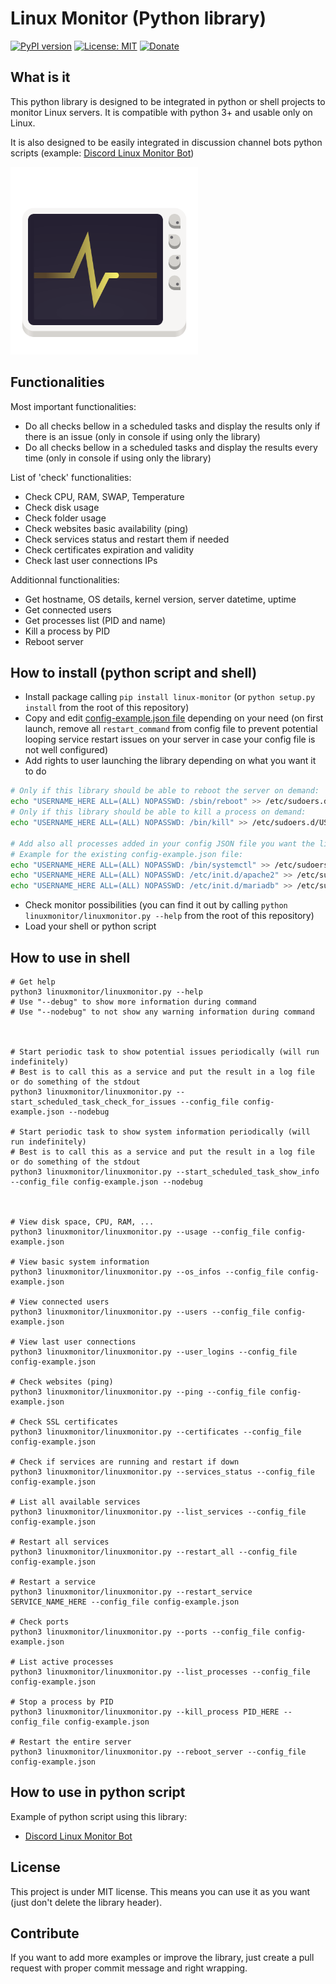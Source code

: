 # Linux Monitor (Python library)
[![PyPI version](https://badge.fury.io/py/LinuxMonitor.svg)](https://pypi.org/project/LinuxMonitor/) [![License: MIT](https://img.shields.io/badge/License-MIT-brightgreen.svg)](https://github.com/QuentinCG/Linux-Monitor-Python-Library/blob/master/LICENSE.md) [![Donate](https://img.shields.io/badge/Donate-PayPal-blue.svg)](https://paypal.me/QuentinCG)

## What is it

This python library is designed to be integrated in python or shell projects to monitor Linux servers.
It is compatible with python 3+ and usable only on Linux.

It is also designed to be easily integrated in discussion channel bots python scripts (example: [Discord Linux Monitor Bot](https://github.com/QuentinCG/Discord-Linux-Monitor-Bot-Python-Library))

<img src="https://github.com/QuentinCG/Linux-Monitor-Python-Library/raw/master/welcome.png" width="300">

## Functionalities

Most important functionalities:
  - Do all checks bellow in a scheduled tasks and display the results only if there is an issue (only in console if using only the library)
  - Do all checks bellow in a scheduled tasks and display the results every time (only in console if using only the library)

List of 'check' functionalities:
  - Check CPU, RAM, SWAP, Temperature
  - Check disk usage
  - Check folder usage
  - Check websites basic availability (ping)
  - Check services status and restart them if needed
  - Check certificates expiration and validity
  - Check last user connections IPs

Additionnal functionalities:
  - Get hostname, OS details, kernel version, server datetime, uptime
  - Get connected users
  - Get processes list (PID and name)
  - Kill a process by PID
  - Reboot server

## How to install (python script and shell)

  - Install package calling `pip install linux-monitor` (or `python setup.py install` from the root of this repository)
  - Copy and edit [config-example.json file](https://github.com/QuentinCG/Linux-Monitor-Python-Library/blob/master/config-example.json) depending on your need (on first launch, remove all `restart_command` from config file to prevent potential looping service restart issues on your server in case your config file is not well configured)
  - Add rights to user launching the library depending on what you want it to do
```sh
# Only if this library should be able to reboot the server on demand:
echo "USERNAME_HERE ALL=(ALL) NOPASSWD: /sbin/reboot" >> /etc/sudoers.d/USERNAME_HERE
# Only if this library should be able to kill a process on demand:
echo "USERNAME_HERE ALL=(ALL) NOPASSWD: /bin/kill" >> /etc/sudoers.d/USERNAME_HERE

# Add also all processes added in your config JSON file you want the library to be able to execute
# Example for the existing config-example.json file:
echo "USERNAME_HERE ALL=(ALL) NOPASSWD: /bin/systemctl" >> /etc/sudoers.d/USERNAME_HERE
echo "USERNAME_HERE ALL=(ALL) NOPASSWD: /etc/init.d/apache2" >> /etc/sudoers.d/USERNAME_HERE
echo "USERNAME_HERE ALL=(ALL) NOPASSWD: /etc/init.d/mariadb" >> /etc/sudoers.d/USERNAME_HERE
```
  - Check monitor possibilities (you can find it out by calling `python linuxmonitor/linuxmonitor.py --help` from the root of this repository)
  - Load your shell or python script

## How to use in shell

```shell
# Get help
python3 linuxmonitor/linuxmonitor.py --help
# Use "--debug" to show more information during command
# Use "--nodebug" to not show any warning information during command



# Start periodic task to show potential issues periodically (will run indefinitely)
# Best is to call this as a service and put the result in a log file or do something of the stdout
python3 linuxmonitor/linuxmonitor.py --start_scheduled_task_check_for_issues --config_file config-example.json --nodebug

# Start periodic task to show system information periodically (will run indefinitely)
# Best is to call this as a service and put the result in a log file or do something of the stdout
python3 linuxmonitor/linuxmonitor.py --start_scheduled_task_show_info --config_file config-example.json --nodebug



# View disk space, CPU, RAM, ...
python3 linuxmonitor/linuxmonitor.py --usage --config_file config-example.json

# View basic system information
python3 linuxmonitor/linuxmonitor.py --os_infos --config_file config-example.json

# View connected users
python3 linuxmonitor/linuxmonitor.py --users --config_file config-example.json

# View last user connections
python3 linuxmonitor/linuxmonitor.py --user_logins --config_file config-example.json

# Check websites (ping)
python3 linuxmonitor/linuxmonitor.py --ping --config_file config-example.json

# Check SSL certificates
python3 linuxmonitor/linuxmonitor.py --certificates --config_file config-example.json

# Check if services are running and restart if down
python3 linuxmonitor/linuxmonitor.py --services_status --config_file config-example.json

# List all available services
python3 linuxmonitor/linuxmonitor.py --list_services --config_file config-example.json

# Restart all services
python3 linuxmonitor/linuxmonitor.py --restart_all --config_file config-example.json

# Restart a service
python3 linuxmonitor/linuxmonitor.py --restart_service SERVICE_NAME_HERE --config_file config-example.json

# Check ports
python3 linuxmonitor/linuxmonitor.py --ports --config_file config-example.json

# List active processes
python3 linuxmonitor/linuxmonitor.py --list_processes --config_file config-example.json

# Stop a process by PID
python3 linuxmonitor/linuxmonitor.py --kill_process PID_HERE --config_file config-example.json

# Restart the entire server
python3 linuxmonitor/linuxmonitor.py --reboot_server --config_file config-example.json
```

## How to use in python script

Example of python script using this library:
 - [Discord Linux Monitor Bot](https://github.com/QuentinCG/Discord-Linux-Monitor-Bot-Python-Library)

## License

This project is under MIT license. This means you can use it as you want (just don't delete the library header).

## Contribute

If you want to add more examples or improve the library, just create a pull request with proper commit message and right wrapping.
